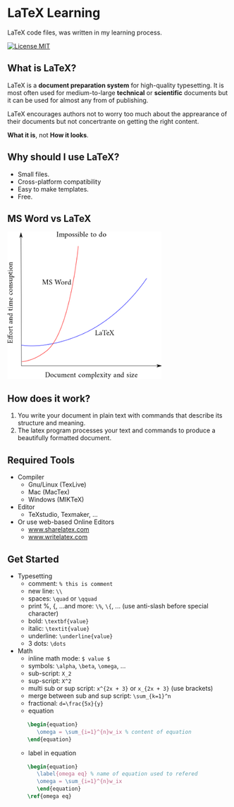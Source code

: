 # LaTeX Learning
LaTeX code files, was written in my learning process.

[![License MIT](https://img.shields.io/badge/license-MIT-blue.svg)](LICENSE)

## What is LaTeX?
LaTeX is a **document preparation system** for high-quality typesetting. It is most often used for medium-to-large **technical** or **scientific** documents but it can be used for almost any from of publishing.

LaTeX encourages authors not to worry too much about the apprearance of their documents but not concertrante on getting the right content.

**What it is**, not **How it looks**.

## Why should I use LaTeX?
* Small files.
* Cross-platform compatibility
* Easy to make templates.
* Free.

## MS Word vs LaTeX
<img src="screenshots/latexvsword.png" width="350" alt="word vs latex">

## How does it work?
1. You write your document in plain text with commands that describe its structure and meaning.
2. The latex program processes your text and commands to produce a beautifully formatted document.

## Required Tools
* Compiler
  * Gnu/Linux (TexLive)
  * Mac (MacTex)
  * Windows (MIKTeX)
* Editor
  * TeXstudio, Texmaker, ...
* Or use web-based Online Editors
  * www.sharelatex.com
  * www.writelatex.com

## Get Started
* Typesetting
  * comment: `% this is comment`
  * new line: `\\`
  * spaces: `\quad` or `\qquad`
  * print %, {, ...and more: `\%`, `\{`, ... (use anti-slash before special character)
  * bold: `\textbf{value}`
  * italic: `\textit{value}`
  * underline: `\underline{value}`
  * 3 dots: `\dots`
* Math
  * inline math mode: `$ value $`
  * symbols: `\alpha`, `\beta`, `\omega`, ...
  * sub-script: `X_2`
  * sup-script: `X^2`
  * multi sub or sup script: `x^{2x + 3}` or `x_{2x + 3}` (use brackets)
  * merge between sub and sup script: `\sum_{k=1}^n`
  * fractional: `d=\frac{5x}{y}`
  * equation
  ```latex
     \begin{equation}
        \omega = \sum_{i=1}^{n}w_ix % content of equation
     \end{equation}
  ```
  * label in equation
  ```latex
     \begin{equation}
        \label{omega eq} % name of equation used to refered
        \omega = \sum_{i=1}^{n}w_ix
        \end{equation}
     \ref{omega eq}
   ```
